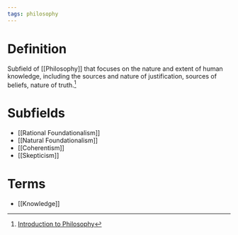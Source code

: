 ```yaml
---
tags: philosophy
---
```


# Definition

Subfield of [[Philosophy]] that focuses on the nature and extent of human knowledge, including the sources and nature of justification, sources of beliefs, nature of truth.[^1]

# Subfields
- [[Rational Foundationalism]]
- [[Natural Foundationalism]]
- [[Coherentism]]
- [[Skepticism]]

# Terms
- [[Knowledge]]

[^1]: [Introduction to Philosophy](zotero://open-pdf/library/items/M84L5RRJ?page=213)